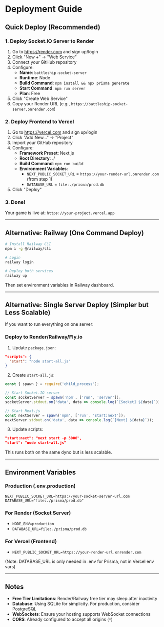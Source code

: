 # Deployment Guide

## Quick Deploy (Recommended)

### 1. Deploy Socket.IO Server to Render

1. Go to https://render.com and sign up/login
2. Click "New +" → "Web Service"
3. Connect your GitHub repository
4. Configure:
   - **Name**: `battleship-socket-server`
   - **Runtime**: Node
   - **Build Command**: `npm install && npx prisma generate`
   - **Start Command**: `npm run server`
   - **Plan**: Free
5. Click "Create Web Service"
6. Copy your Render URL (e.g., `https://battleship-socket-server.onrender.com`)

### 2. Deploy Frontend to Vercel

1. Go to https://vercel.com and sign up/login
2. Click "Add New..." → "Project"
3. Import your GitHub repository
4. Configure:
   - **Framework Preset**: Next.js
   - **Root Directory**: ./
   - **Build Command**: `npm run build`
   - **Environment Variables**:
     - `NEXT_PUBLIC_SOCKET_URL` = `https://your-render-url.onrender.com` (from step 1)
     - `DATABASE_URL` = `file:./prisma/prod.db`
5. Click "Deploy"

### 3. Done!

Your game is live at: `https://your-project.vercel.app`

---

## Alternative: Railway (One Command Deploy)

```bash
# Install Railway CLI
npm i -g @railway/cli

# Login
railway login

# Deploy both services
railway up
```

Then set environment variables in Railway dashboard.

---

## Alternative: Single Server Deploy (Simpler but Less Scalable)

If you want to run everything on one server:

### Deploy to Render/Railway/Fly.io

1. Update `package.json`:
```json
"scripts": {
  "start": "node start-all.js"
}
```

2. Create `start-all.js`:
```javascript
const { spawn } = require('child_process');

// Start Socket.IO server
const socketServer = spawn('npm', ['run', 'server']);
socketServer.stdout.on('data', data => console.log(`[Socket] ${data}`));

// Start Next.js
const nextServer = spawn('npm', ['run', 'start:next']);
nextServer.stdout.on('data', data => console.log(`[Next] ${data}`));
```

3. Update scripts:
```json
"start:next": "next start -p 3000",
"start": "node start-all.js"
```

This runs both on the same dyno but is less scalable.

---

## Environment Variables

### Production (.env.production)
```
NEXT_PUBLIC_SOCKET_URL=https://your-socket-server-url.com
DATABASE_URL="file:./prisma/prod.db"
```

### For Render (Socket Server)
- `NODE_ENV=production`
- `DATABASE_URL=file:./prisma/prod.db`

### For Vercel (Frontend)
- `NEXT_PUBLIC_SOCKET_URL=https://your-render-url.onrender.com`

(Note: DATABASE_URL is only needed in .env for Prisma, not in Vercel env vars)

---

## Notes

- **Free Tier Limitations**: Render/Railway free tier may sleep after inactivity
- **Database**: Using SQLite for simplicity. For production, consider PostgreSQL
- **WebSockets**: Ensure your hosting supports WebSocket connections
- **CORS**: Already configured to accept all origins (`*`)
